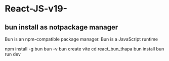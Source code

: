 # React-JS-v19-

## bun install as notpackage manager
Bun is an npm-compatible package manager.
Bun is a JavaScript runtime

 npm install -g bun
 bun -v 
 bun create vite
 cd react_bun_thapa
  bun install
  bun run dev


  
  
